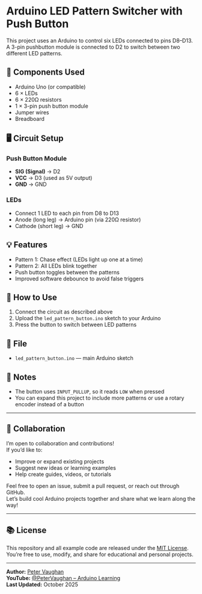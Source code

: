 # Arduino LED Pattern Switcher with Push Button

This project uses an Arduino to control six LEDs connected to pins D8–D13. A 3-pin pushbutton module is connected to D2 to switch between two different LED patterns.

## 🔧 Components Used

- Arduino Uno (or compatible)
- 6 × LEDs
- 6 × 220Ω resistors
- 1 × 3-pin push button module
- Jumper wires
- Breadboard

## 🖥️ Circuit Setup

### Push Button Module
- **SIG (Signal)** → D2
- **VCC** → D3 (used as 5V output)
- **GND** → GND

### LEDs
- Connect 1 LED to each pin from D8 to D13
- Anode (long leg) → Arduino pin (via 220Ω resistor)
- Cathode (short leg) → GND

## 💡 Features

- Pattern 1: Chase effect (LEDs light up one at a time)
- Pattern 2: All LEDs blink together
- Push button toggles between the patterns
- Improved software debounce to avoid false triggers

## 🚀 How to Use

1. Connect the circuit as described above
2. Upload the `led_pattern_button.ino` sketch to your Arduino
3. Press the button to switch between LED patterns

## 📁 File

- `led_pattern_button.ino` — main Arduino sketch

## 🧠 Notes

- The button uses `INPUT_PULLUP`, so it reads `LOW` when pressed
- You can expand this project to include more patterns or use a rotary encoder instead of a button

---

## 🤝 Collaboration
I’m open to collaboration and contributions!  
If you’d like to:
- Improve or expand existing projects  
- Suggest new ideas or learning examples  
- Help create guides, videos, or tutorials  

Feel free to open an issue, submit a pull request, or reach out through GitHub.  
Let’s build cool Arduino projects together and share what we learn along the way!

---

## 📚 License
This repository and all example code are released under the [MIT License](LICENSE).  
You’re free to use, modify, and share for educational and personal projects.

---

**Author:** [Peter Vaughan](https://github.com/Vaughan-Peter)  
**YouTube:** [@PeterVaughan – Arduino Learning](https://www.youtube.com/shorts/1LlBJGCEUrE)  
**Last Updated:** October 2025

